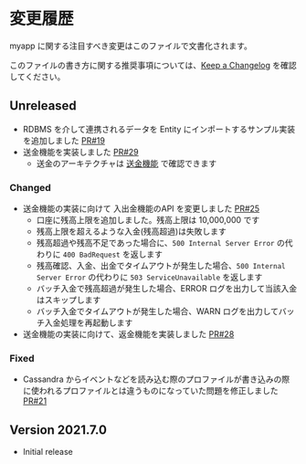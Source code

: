 # 変更履歴

myapp に関する注目すべき変更はこのファイルで文書化されます。

このファイルの書き方に関する推奨事項については、[Keep a Changelog](https://keepachangelog.com/ja/1.0.0/) を確認してください。

## Unreleased

- RDBMS を介して連携されるデータを Entity にインポートするサンプル実装を追加しました [PR#19](https://github.com/lerna-stack/lerna-sample-account-app/pull/19)
- 送金機能を実装しました [PR#29](https://github.com/lerna-stack/lerna-sample-account-app/pull/29)
  - 送金のアーキテクチャは [送金機能](docs/remittance-orchestrator/index.md) で確認できます

### Changed
- 送金機能の実装に向けて 入出金機能のAPI を変更しました [PR#25](https://github.com/lerna-stack/lerna-sample-account-app/pull/25)
  - 口座に残高上限を追加しました。残高上限は 10,000,000 です
  - 残高上限を超えるような入金(残高超過)は失敗します
  - 残高超過や残高不足であった場合に、`500 Internal Server Error` の代わりに `400 BadRequest` を返します
  - 残高確認、入金、出金でタイムアウトが発生した場合、`500 Internal Server Error` の代わりに `503 ServiceUnavailable` を返します
  - バッチ入金で残高超過が発生した場合、ERROR ログを出力して当該入金はスキップします
  - バッチ入金でタイムアウトが発生した場合、WARN ログを出力してバッチ入金処理を再起動します
- 送金機能の実装に向けて、返金機能を実装しました [PR#28](https://github.com/lerna-stack/lerna-sample-account-app/pull/28)

### Fixed

- Cassandra からイベントなどを読み込む際のプロファイルが書き込みの際に使われるプロファイルとは違うものになっていた問題を修正しました [PR#21](https://github.com/lerna-stack/lerna-sample-account-app/pull/21)

## Version 2021.7.0

- Initial release
